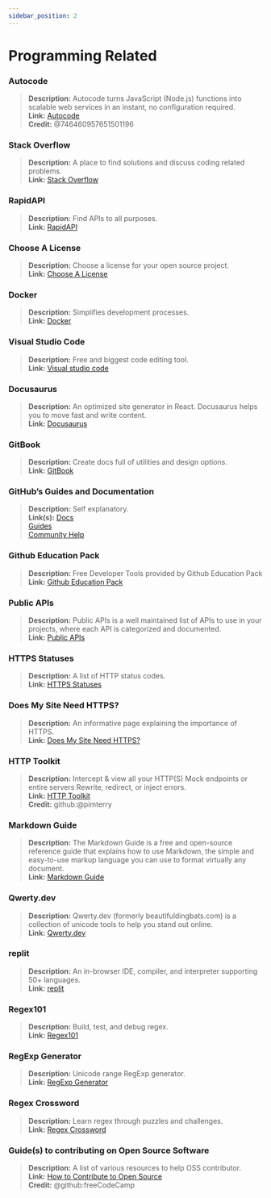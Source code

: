 ```yaml
---
sidebar_position: 2
---
```


# Programming Related

### **Autocode**
> __Description:__ Autocode turns JavaScript (Node.js) functions into scalable web services in an instant, no configuration required.   <br/>
__Link:__ [Autocode](https://autocode.com/)  <br/>
__Credit:__ @746460957651501196

### **Stack Overflow**
> __Description:__ A place to find solutions and discuss coding related problems.  <br/>
__Link:__ [Stack Overflow](https://stackoverflow.com/)

### **RapidAPI**
> __Description:__ Find APIs to all purposes.  <br/>
__Link:__ [RapidAPI](https://rapidapi.com/)

### **Choose A License**
> __Description:__ Choose a license for your open source project.   <br/>
__Link:__ [Choose A License](https://choosealicense.com/)

### **Docker**
> __Description:__ Simplifies development processes.   <br/>
__Link:__ [Docker](https://www.docker.com/)

### **Visual Studio Code**
> __Description:__ Free and biggest code editing tool. <br/>
__Link:__ [Visual studio code](https://code.visualstudio.com)  

### **Docusaurus**
> __Description:__ An optimized site generator in React. Docusaurus helps you to move fast and write content.   <br/>
__Link:__ [Docusaurus](https://docusaurus.io/)

### **GitBook**
> __Description:__ Create docs full of utilities and design options.  <br/>
__Link:__ [GitBook](https://www.gitbook.com/)

### **GitHub’s Guides and Documentation**
> __Description:__ Self explanatory.   <br/>
__Link(s):__ 
[Docs](https://docs.github.com/en)   <br/>
[Guides](https://guides.github.com/)   <br/>
[Community Help](https://github.community/)

### **Github Education Pack**
> __Description:__ Free Developer Tools provided by Github Education Pack   <br/>
__Link:__ [Github Education Pack](https://education.github.com/)

### **Public APIs**
> __Description:__ Public APIs is a well maintained list of APIs to use in your projects, where each API is categorized and documented.   <br/>
__Link:__ [Public APIs](https://github.com/public-apis/public-apis)

### **HTTPS Statuses**
> __Description:__ A list of HTTP status codes.   <br/>
__Link:__ [HTTPS Statuses](https://httpstatuses.com/)

### **Does My Site Need HTTPS?**
> __Description:__ An informative page explaining the importance of HTTPS.  <br/>
__Link:__ [Does My Site Need HTTPS?](https://doesmysiteneedhttps.com/)


### **HTTP Toolkit**
> __Description:__ Intercept & view all your HTTP(S) Mock endpoints or entire servers Rewrite, redirect, or inject errors.  <br/>
__Link:__ [HTTP Toolkit](https://httptoolkit.tech/)  <br/>
__Credit:__ github:@pimterry

### **Markdown Guide**
> __Description:__ The Markdown Guide is a free and open-source reference guide that explains how to use Markdown, the simple and easy-to-use markup language you can use to format virtually any document.   <br/>
__Link:__ [Markdown Guide](https://www.markdownguide.org/)

### **Qwerty.dev**
> __Description:__ Qwerty.dev (formerly beautifuldingbats.com) is a collection of unicode tools to help you stand out online.   <br/>
__Link:__ [Qwerty.dev](https://qwerty.dev/)

### **replit**
> __Description:__ An in-browser IDE, compiler, and interpreter supporting 50+ languages.   <br/>
__Link:__ [replit](https://replit.com/)

### **Regex101**
> __Description:__ Build, test, and debug regex.   <br/>
__Link:__ [Regex101](https://regex101.com/)

### **RegExp Generator**
> __Description:__ Unicode range RegExp generator.   <br/>
__Link:__ [RegExp Generator](https://apps.timwhitlock.info/js/regex#)

### **Regex Crossword**
> __Description:__ Learn regex through puzzles and challenges.   <br/>
__Link:__ [Regex Crossword](https://regexcrossword.com/)

### **Guide(s) to contributing on Open Source Software**
> __Description:__ A list of various resources to help OSS contributor. <br/>
__Link:__ [How to Contribute to Open Source](https://github.com/freeCodeCamp/how-to-contribute-to-open-source) <br/>
__Credit:__ @github:freeCodeCamp
